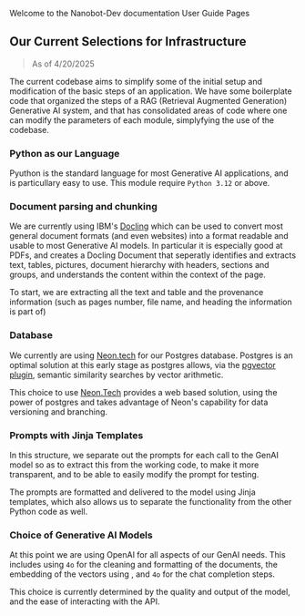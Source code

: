 Welcome to the Nanobot-Dev documentation User Guide Pages

## Our Current Selections for Infrastructure

> As of 4/20/2025

The current codebase aims to simplify some of the initial setup and modification of the basic steps of an application.  We have some boilerplate code that organized the steps of a RAG (Retrieval Augmented Generation) Generative AI system, and that has consolidated areas of code where one can modify the parameters of each module, simplyfying the use of the codebase.

### Python as our Language

Pyuthon is the standard language for most Generative AI applications, and is particullary easy to use. This module require `Python 3.12` or above.  

### Document parsing and chunking

We are currently using IBM's [Docling](https://docling-project.github.io/docling/) which can be used to convert most general document formats (and even websites) into a format readable and usable to most Generative AI models.  In particular it is especially good at PDFs, and creates a Docling Document that seperatly identifies and extracts text, tables, pictures, document hierarchy with headers, sections and groups, and understands the content within the context of the page.  

To start, we are extracting all the text and table and the provenance information (such as pages number, file name, and heading the information is part of)

### Database

We currently are using [Neon.tech](https://neon.tech) for our Postgres database.  Postgres is an optimal solution at this early stage as postgres allows, via the [pgvector plugin](https://github.com/pgvector/pgvector-python), semantic similarity searches by vector arithmetic.  

This choice to use [Neon.Tech]() provides a web based solution, using the power of postgres and takes advantage of Neon's capability for data versioning and branching.

### Prompts with Jinja Templates

In this structure, we separate out the prompts for each call to the GenAI model so as to extract this from the working code, to make it more transparent, and to be able to easily modify the prompt for testing.

The prompts are formatted and delivered to the model using Jinja templates, which also allows us to separate the functionality from the other Python code as well.  

### Choice of Generative AI Models

At this point we are using OpenAI for all aspects of our GenAI needs.  This includes using `4o` for the cleaning and formatting of the documents, the embedding of the vectors using , and `4o` for the chat completion steps.  

This choice is currently determined by the quality and output of the model, and the ease of interacting with the API.  
